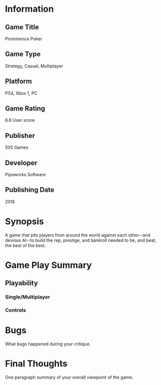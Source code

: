 # Information
## Game Title
Prominence Poker
## Game Type
Strategy, Casual, Multiplayer
## Platform
PS4, Xbox 1, PC
## Game Rating
6.8 User score
## Publisher
505 Games
## Developer
Pipeworks Software
## Publishing Date
2016
# Synopsis
A game that pits players from around the world against each other--and devious AI--to build the rep, prestige, and bankroll needed to be, and beat, the best of the best.

# Game Play Summary
## Playability
### Single/Multiplayer
### Controls

# Bugs
What bugs happened during your critique.
# Final Thoughts
One paragraph summary of your overall viewpoint of the game.

